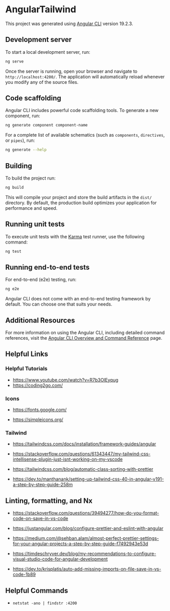 # AngularTailwind

This project was generated using [Angular CLI](https://github.com/angular/angular-cli) version 19.2.3.

## Development server

To start a local development server, run:

```bash
ng serve
```

Once the server is running, open your browser and navigate to `http://localhost:4200/`. The application will automatically reload whenever you modify any of the source files.

## Code scaffolding

Angular CLI includes powerful code scaffolding tools. To generate a new component, run:

```bash
ng generate component component-name
```

For a complete list of available schematics (such as `components`, `directives`, or `pipes`), run:

```bash
ng generate --help
```

## Building

To build the project run:

```bash
ng build
```

This will compile your project and store the build artifacts in the `dist/` directory. By default, the production build optimizes your application for performance and speed.

## Running unit tests

To execute unit tests with the [Karma](https://karma-runner.github.io) test runner, use the following command:

```bash
ng test
```

## Running end-to-end tests

For end-to-end (e2e) testing, run:

```bash
ng e2e
```

Angular CLI does not come with an end-to-end testing framework by default. You can choose one that suits your needs.

## Additional Resources

For more information on using the Angular CLI, including detailed command references, visit the [Angular CLI Overview and Command Reference](https://angular.dev/tools/cli) page.

## Helpful Links

### Helpful Tutorials

- https://www.youtube.com/watch?v=R7b3OlEyqug
- https://coding2go.com/

### Icons

- https://fonts.google.com/

- https://simpleicons.org/

### Tailwind

- https://tailwindcss.com/docs/installation/framework-guides/angular

- https://stackoverflow.com/questions/61343447/my-tailwind-css-intellisense-plugin-just-isnt-working-on-my-vscode

- https://tailwindcss.com/blog/automatic-class-sorting-with-prettier

- https://dev.to/manthanank/setting-up-tailwind-css-40-in-angular-v191-a-step-by-step-guide-258m

## Linting, formatting, and Nx

- https://stackoverflow.com/questions/39494277/how-do-you-format-code-on-save-in-vs-code

- https://justangular.com/blog/configure-prettier-and-eslint-with-angular

- https://medium.com/@sehban.alam/almost-perfect-prettier-settings-for-your-angular-projects-a-step-by-step-guide-f7492943e53d

- https://timdeschryver.dev/blog/my-recommendations-to-configure-visual-studio-code-for-angular-development

- https://dev.to/krisplatis/auto-add-missing-imports-on-file-save-in-vs-code-1b89

## Helpful Commands

- `netstat -ano | findstr :4200`
